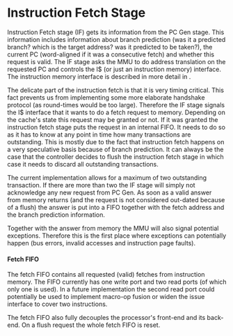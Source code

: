 # Instruction Fetch Stage

Instruction Fetch stage (IF) gets its information from the PC Gen stage.
This information includes information about branch prediction (was it a
predicted branch? which is the target address? was it predicted to be
taken?), the current PC (word-aligned if it was a consecutive fetch) and
whether this request is valid. The IF stage asks the MMU to do address
translation on the requested PC and controls the I\$ (or just an
instruction memory) interface. The instruction memory interface is
described in more detail in .

The delicate part of the instruction fetch is that it is very timing
critical. This fact prevents us from implementing some more elaborate
handshake protocol (as round-times would be too large). Therefore the IF
stage signals the I\$ interface that it wants to do a fetch request to
memory. Depending on the cache's state this request may be granted or
not. If it was granted the instruction fetch stage puts the request in
an internal FIFO. It needs to do so as it has to know at any point in
time how many transactions are outstanding. This is mostly due to the
fact that instruction fetch happens on a very speculative basis because
of branch prediction. It can always be the case that the controller
decides to flush the instruction fetch stage in which case it needs to
discard all outstanding transactions.

The current implementation allows for a maximum of two outstanding
transaction. If there are more than two the IF stage will simply not
acknowledge any new request from PC Gen. As soon as a valid answer from
memory returns (and the request is not considered out-dated because of a
flush) the answer is put into a FIFO together with the fetch address and
the branch prediction information.

Together with the answer from memory the MMU will also signal potential
exceptions. Therefore this is the first place where exceptions can
potentially happen (bus errors, invalid accesses and instruction page
faults).

#### Fetch FIFO

The fetch FIFO contains all requested (valid) fetches from instruction
memory. The FIFO currently has one write port and two read ports (of
which only one is used). In a future implementation the second read port
could potentially be used to implement macro-op fusion or widen the
issue interface to cover two instructions.

The fetch FIFO also fully decouples the processor's front-end and its
back-end. On a flush request the whole fetch FIFO is reset.
